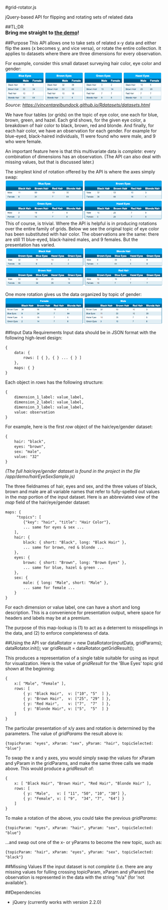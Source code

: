 #grid-rotator.js

jQuery-based API for flipping and rotating sets of related data

##TL;DR
<br>
<span style="font-size: 16px; font-weight: bold">Bring me straight to [the demo](http://gregsandell.com/misc/grid-rotator)!</span>

##Purpose
This API allows one to take sets of related x-y data and either flip the axes (x becomes y, and vice versa), or rotate the entire collection.  It applies to datasets where there are three dimensions for every observation.  

For example, consider this small dataset surveying hair color, eye color and gender:
![](docImages/datagridStart.png?raw=true "Beginning dataset")
<i>Source: <https://vincentarelbundock.github.io/Rdatasets/datasets.html></i>

We have four tables (or grids) on the topic of eye color, one each for blue, brown, green, and hazel.  Each grid shows, for the given eye color, a breakdown of hair color to black, brown, red and blonde.  And finally, for each hair color, we have an observation for each gender.  For example for blue-eyed, black-haired individuals, 11 were found who were male, and 9 who were female.

An important feature here is that this multivariate data is <i>complete</i>:  every combination of dimensions has an observation.  (The API can also deal with missing values, but that is discussed later.)

The simplest kind of rotation offered by the API is where the axes simply swap:
![](docImages/axisSwap.png?raw=true "Dataset with swapped axes")
This of course, is trivial.  Where the API is helpful is in producing rotations over the entire family of grids.  Below we see the original topic of eye color has been substituted with hair color.  The observations are the same:  there are still 11 blue-eyed, black-haired males, and 9 females.  But the presentation has varied.
![](docImages/rotate1.png?raw=true "One rotation of original dataset")

One more rotation gives us the data organized by topic of gender:
![](docImages/rotate2.png?raw=true "Second rotation of original dataset")

##Input Data Requirements
Input data should be in JSON format with the following high-level design:

	{
	    data: {
	        rows: [ { }, { } ... { } ]
	    },
	    maps: { }
	}

Each object in <i>rows</i> has the following structure:

    {
        dimension_1_label: value_label,
        dimension_2_label: value_label,
        dimension_3_label: value_label,
        value: observation
    }

For example, here is the first <i>row</i> object of the hair/eye/gender dataset:

    {
        hair: "black",
        eyes: "brown",
        sex: "male",
        value: "32"
    }
<i>(The full hair/eye/gender dataset is found in the project in the file /app/demo/hairEyeSexSample.js)</i>

The three fieldnames of hair, eyes and sex, and the three values of black, brown and male are all variable names that refer to fully-spelled out values in the <i>map</i> portion of the input dataset.  Here is an abbreviated view of the <i>map</i> field of the hair/eye/gender dataset:

    maps: {
         "topics": [
            {"key": "hair", "title": "Hair Color"},
            ... same for eyes & sex ...
        ],
        hair: {
            black: { short: "Black", long: "Black Hair" },
            ... same for brown, red & blonde ...
        },
        eyes: {
            brown: { short: "Brown", long: "Brown Eyes" },
            ... same for blue, hazel & green ...            
        },
        sex: {
            male: { long: "Male", short: "Male" },
            ... same for female ...
        }
    }

For each dimension or value label, one can have a short and long description.  This is a convenience for presentation output, where space for headers and labels may be at a premium.

The purpose of this map-lookup is (1) to act as a deterrent to misspellings in the data, and (2) to enforce completeness of data.

##Using the API
    var dataRotator = new DataRotator(inputData, gridParams);
    dataRotator.init();
    var gridResult = dataRotator.getGridResult();
    
This produces a representation of a single table suitable for using as input for visualization.  Here is the value of <i>gridResult</i> for the 'Blue Eyes' topic grid shown at the beginning:

    {
        x:[ "Male", "Female" ],
        rows: [
            { y: "Black Hair",  v: ["10", "5"  ] },
            { y: "Brown Hair",  v: ["25", "29" ] },
            { y: "Red Hair",    v: ["7",  "7"  ] },
            { y: "Blonde Hair", v: ["5",  "5"  ] }
        ]
    }
    
The particular presentation of x/y axes and rotation is determined by the parameters.  The value of <i>gridParams</i> the result above is:

    {topicParam: "eyes", xParam: "sex", yParam: "hair", topicSelected: "blue"}
    
To swap the x and y axes, you would simply swap the values for xParam and yParam in the gridParams, and make the same three calls we made above.  This would produce a <i>gridResult</i> of:

    {
        x: [ "Black Hair", "Brown Hair", "Red Hair", "Blonde Hair" ],
        rows: [
            { y: "Male",   v: [ "11", "50", "10", "30"] },
            { y: "Female", v: [ "9",  "34", "7",  "64"] }
        ]
    }

To make a rotation of the above, you could take the previous <i>gridParams</i>:

    {topicParam: "eyes", xParam: "hair", yParam: "sex", topicSelected: "blue"}
    
...and swap out one of the x- or yParams to become the new topic, such as:

    {topicParam: "hair", xParam: "eyes", yParam: "sex", topicSelected: "black"}
##Missing Values
If the input dataset is not <i>complete</i> (i.e. there are any missing values for fulling crossing topicParam, xParam and yParam) 
the observation is represented in the data with the string "n/a" (for 'not available').

##Dependencies
* jQuery (currently works with version 2.2.0)

